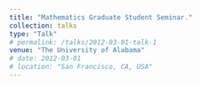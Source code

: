 ```yaml
---
title: "Mathematics Graduate Student Seminar."
collection: talks
type: "Talk"
# permalink: /talks/2012-03-01-talk-1
venue: "The University of Alabama"
# date: 2012-03-01
# location: "San Francisco, CA, USA"
---
```


<!-- This is a description of your talk, which is a markdown file that can be all markdown-ified like any other post. Yay markdown! -->
